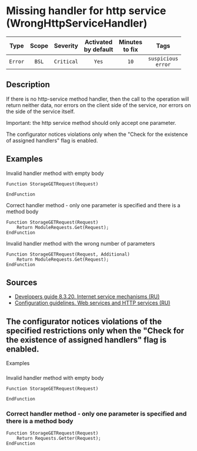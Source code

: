 # Missing handler for http service (WrongHttpServiceHandler)

|   Type    |    Scope    |  Severity   |    Activated<br>by default    |    Minutes<br>to fix    |             Tags              |
|:--------:|:-----------------------------:|:-----------:|:------------------------------:|:-----------------------------------:|:-----------------------------:|
| `Error` |             `BSL`             | `Critical` |              `Yes`              |                `10`                 |    `suspicious`<br>`error`    |

<!-- Блоки выше заполняются автоматически, не трогать -->
## Description
<!-- Описание диагностики заполняется вручную. Необходимо понятным языком описать смысл и схему работу -->
If there is no http-service method handler, then the call to the operation will return neither data, nor errors on the client side of the service, nor errors on the side of the service itself.

Important: the http service method should only accept one parameter.

The configurator notices violations only when the "Check for the existence of assigned handlers" flag is enabled.

## Examples
<!-- В данном разделе приводятся примеры, на которые диагностика срабатывает, а также можно привести пример, как можно исправить ситуацию -->
Invalid handler method with empty body
```bsl
Function StorageGETRequest(Request)

EndFunction
```

Correct handler method - only one parameter is specified and there is a method body
```bsl
Function StorageGETRequest(Request)
    Return ModuleRequests.Get(Request);
EndFunction
```

Invalid handler method with the wrong number of parameters
```bsl
Function StorageGETRequest(Request, Additional)
    Return ModuleRequests.Get(Request);
EndFunction
```

## Sources
<!-- Необходимо указывать ссылки на все источники, из которых почерпнута информация для создания диагностики -->
<!-- Примеры источников

* Source: [Standard: Modules (RU)](https://its.1c.ru/db/v8std#content:456:hdoc)
* Useful information: [Refusal to use modal windows (RU)](https://its.1c.ru/db/metod8dev#content:5272:hdoc)
* Источник: [Cognitive complexity, ver. 1.4](https://www.sonarsource.com/docs/CognitiveComplexity.pdf) -->
* [Developers guide 8.3.20. Internet service mechanisms (RU)](https://its.1c.ru/db/v8320doc#bookmark:dev:TI000000783)
* [Configuration guidelines. Web services and HTTP services (RU)](https://its.1c.ru/db/metod8dev/browse/13/-1/1989/2565/2567/2590)

## The configurator notices violations of the specified restrictions only when the "Check for the existence of assigned handlers" flag is enabled.

Examples
### <!-- В данном разделе приводятся примеры, на которые диагностика срабатывает, а также можно привести пример, как можно исправить ситуацию -->
Invalid handler method with empty body

```bsl
Function StorageGETRequest(Request)

EndFunction
```

### Correct handler method - only one parameter is specified and there is a method body

```bsl
Function StorageGETRequest(Request)
    Return Requests.Getter(Request);
EndFunction
```
